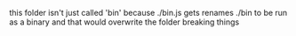 this folder isn't just called 'bin' because ./bin.js gets renames ./bin to be run as a binary and that would overwrite the folder breaking things